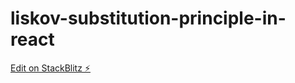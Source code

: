 # liskov-substitution-principle-in-react

[Edit on StackBlitz ⚡️](https://stackblitz.com/edit/react-ts-7rbhdc)
